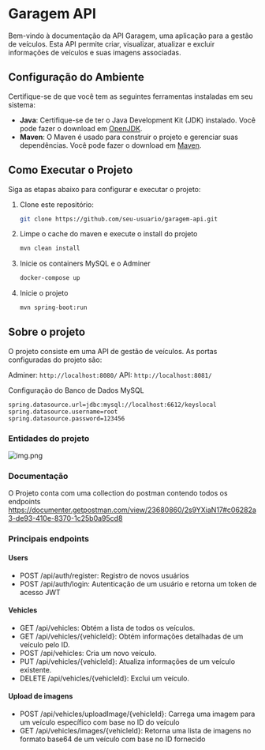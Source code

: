 # Garagem API

Bem-vindo à documentação da API Garagem, uma aplicação para a gestão de veículos. Esta API permite criar, visualizar, atualizar e excluir informações de veículos e suas imagens associadas.

## Configuração do Ambiente

Certifique-se de que você tem as seguintes ferramentas instaladas em seu sistema:

- **Java**: Certifique-se de ter o Java Development Kit (JDK) instalado. Você pode fazer o download em [OpenJDK](https://openjdk.java.net/).
- **Maven**: O Maven é usado para construir o projeto e gerenciar suas dependências. Você pode fazer o download em [Maven](https://maven.apache.org/).


## Como Executar o Projeto

Siga as etapas abaixo para configurar e executar o projeto:

1. Clone este repositório:

   ```bash
   git clone https://github.com/seu-usuario/garagem-api.git
   
2. Limpe o cache do maven e execute o install do projeto

   ```bash
   mvn clean install
   
3. Inicie os containers MySQL e o Adminer

   ```bash
   docker-compose up

4. Inicie o projeto

   ```bash
   mvn spring-boot:run

## Sobre o projeto

O projeto consiste em uma API de gestão de veículos.
As portas configuradas do projeto são:

Adminer: ```http://localhost:8080/```
API: ```http://localhost:8081/```

Configuração do Banco de Dados MySQL
````
spring.datasource.url=jdbc:mysql://localhost:6612/keyslocal
spring.datasource.username=root
spring.datasource.password=123456
````

### Entidades do projeto

![img.png](img.png)

### Documentação

O Projeto conta com uma collection do postman contendo todos os endpoints
https://documenter.getpostman.com/view/23680860/2s9YXiaN17#c06282a3-de93-410e-8370-1c25b0a95cd8

### Principais endpoints

#### Users
- POST /api/auth/register: Registro de novos usuários
- POST /api/auth/login: Autenticação de um usuário e retorna um token de acesso JWT

#### Vehicles
- GET /api/vehicles: Obtém a lista de todos os veículos.
- GET /api/vehicles/{vehicleId}: Obtém informações detalhadas de um veículo pelo ID.
- POST /api/vehicles: Cria um novo veículo.
- PUT /api/vehicles/{vehicleId}: Atualiza informações de um veículo existente.
- DELETE /api/vehicles/{vehicleId}: Exclui um veículo.

#### Upload de imagens
- POST /api/vehicles/uploadImage/{vehicleId}: Carrega uma imagem para um veículo específico com base no ID do veículo
- GET /api/vehicles/images/{vehicleId}: Retorna uma lista de imagens no formato base64 de um veículo com base no ID fornecido
